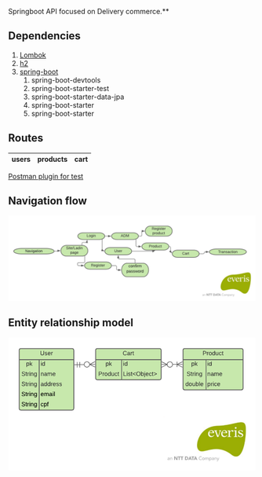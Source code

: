 Springboot API focused on Delivery commerce.**



## Dependencies
1. [Lombok](https://projectlombok.org/)
2. [h2](https://www.h2database.com/html/main.html)
3. [spring-boot](https://spring.io/projects/spring-boot)
    1. spring-boot-devtools
    2. spring-boot-starter-test
    3. spring-boot-starter-data-jpa
    4. spring-boot-starter
    5. spring-boot-starter
## Routes
users |products |cart |
:---- |---- |---- |

[Postman plugin for test](https://chrome.google.com/webstore/detail/postman/fhbjgbiflinjbdggehcddcbncdddomop?hl=en)



## Navigation flow
![Navigation Flow](https://github.com/Israel-Lopes/Delivery---OhMyFastFood/blob/master/templates/navigation_flow.png)

## Entity relationship model
![Navigation Flow](https://github.com/Israel-Lopes/Delivery---OhMyFastFood/blob/master/templates/Diagrama_de_fluxo_de_relacionamento.png)



